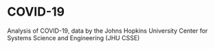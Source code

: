 # COVID-19
Analysis of COVID-19, data by the Johns Hopkins University Center for Systems Science and Engineering (JHU CSSE)
